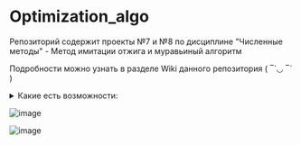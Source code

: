 # Optimization_algo

Репозиторий содержит проекты №7 и №8 по дисциплине "Численные методы" - Метод имитации отжига и муравьиный алгоритм

Подробности можно узнать в разделе Wiki данного репозитория ( ‾́ ◡ ‾́ )   


<details><summary>Какие есть возможности:</summary>

  1. Решение задачи коммивояжера алгоритмом имитации отжига
  2. Решение задачи коммивояжера алгоритмом муравьиной колонии

</details>

![image](https://user-images.githubusercontent.com/37026894/145999132-28cafe92-d2ca-4f30-888f-2a274e904e07.png)

![image](https://user-images.githubusercontent.com/37026894/145999593-37b6ae8c-953e-46c6-a23a-859e7b8fa738.png)
